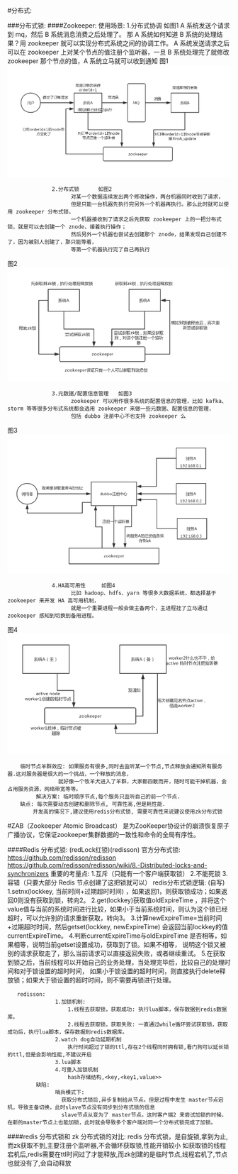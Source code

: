 #分布式:
   
   ###分布式锁:
   ####Zookeeper:
        使用场景: 1.分布式协调    如图1
                        A 系统发送个请求到 mq，然后 B 系统消息消费之后处理了。
                        那 A 系统如何知道 B 系统的处理结果？用 zookeeper 就可以实现分布式系统之间的协调工作。
                        A 系统发送请求之后可以在 zookeeper 上对某个节点的值注册个监听器，一旦 B 系统处理完了就修改 zookeeper 那个节点的值，A 系统立马就可以收到通知
   图1![](document/resource/分布式协调.png)
   
                  2.分布式锁      如图2
                        对某一个数据连续发出两个修改操作，两台机器同时收到了请求，
                        但是只能一台机器先执行完另外一个机器再执行。那么此时就可以使用 zookeeper 分布式锁，
                        一个机器接收到了请求之后先获取 zookeeper 上的一把分布式锁，就是可以去创建一个 znode，接着执行操作；
                        然后另外一个机器也尝试去创建那个 znode，结果发现自己创建不了，因为被别人创建了，那只能等着，
                        等第一个机器执行完了自己再执行
   图2![](document/resource/分布式锁.png)
               
                  3.元数据/配置信息管理   如图3
                        zookeeper 可以用作很多系统的配置信息的管理，比如 kafka、storm 等等很多分布式系统都会选用 zookeeper 来做一些元数据、配置信息的管理，
                        包括 dubbo 注册中心不也支持 zookeeper 么
   图3![](document/resource/zookeeper注册中心.png)
    
                  4.HA高可用性     如图4
                        比如 hadoop、hdfs、yarn 等很多大数据系统，都选择基于 zookeeper 来开发 HA 高可用机制，
                        就是一个重要进程一般会做主备两个，主进程挂了立马通过 zookeeper 感知到切换到备用进程。
   图4![](document/resource/HA高可用性.png)   
            
        临时节点羊群效应: 如果服务有很多,同时去监听某一个节点,节点释放会通知所有服务器.这对服务器是很大的一个挑战，一个释放的消息，
                    就好像一个牧羊犬进入了羊群，大家都四散而开，随时可能干掉机器，会占用服务资源，网络带宽等等。
             解决方案: 临时顺序节点,每个服务只监听自己的前一个节点.
        缺点: 每次需要动态创建和删除节点, 可靠性高,但是耗性能.
            并发高的情况下,建议使用redis分布式锁, 需要可靠性来说建议使用zk分布式锁
   
   #ZAB（Zookeeper Atomic Broadcast）
       是为ZooKeeper协设计的崩溃恢复原子广播协议，它保证zookeeper集群数据的一致性和命令的全局有序性。
       
   
   ####Redis 分布式锁: (redLock红锁)(redisson)
       官方分布式锁: https://github.com/redisson/redisson
                     https://github.com/redisson/redisson/wiki/8.-Distributed-locks-and-synchronizers
       重要的考量点:
                   1.互斥（只能有一个客户端获取锁）
                   2.不能死锁
                   3.容错（只要大部分 Redis 节点创建了这把锁就可以）
       redis分布式锁逻辑: (自写)
                   1.setnx(lockkey, 当前时间+过期超时时间) ，如果返回1，则获取锁成功；如果返回0则没有获取到锁，转向2。
                   2.get(lockkey)获取值oldExpireTime ，并将这个value值与当前的系统时间进行比较，如果小于当前系统时间，则认为这个锁已经超时，可以允许别的请求重新获取，转向3。
                   3.计算newExpireTime=当前时间+过期超时时间，然后getset(lockkey, newExpireTime) 会返回当前lockkey的值currentExpireTime。
                   4.判断currentExpireTime与oldExpireTime 是否相等，如果相等，说明当前getset设置成功，获取到了锁。如果不相等，
                       说明这个锁又被别的请求获取走了，那么当前请求可以直接返回失败，或者继续重试。
                   5.在获取到锁之后，当前线程可以开始自己的业务处理，当处理完毕后，比较自己的处理时间和对于锁设置的超时时间，
                       如果小于锁设置的超时时间，则直接执行delete释放锁；如果大于锁设置的超时时间，则不需要再锁进行处理。
                       
       redisson: 
                   1.加锁机制:
                       1.线程去获取锁，获取成功: 执行lua脚本，保存数据到redis数据库。
                       2.线程去获取锁，获取失败: 一直通过while循环尝试获取锁，获取成功后，执行lua脚本，保存数据到redis数据库。
                   2.watch dog自动延期机制
                       执行时间超过了锁的ttl,存在2个线程同时拥有锁,看门狗可以延长锁的ttl,但是会影响性能,不建议开启
                   3.lua脚本
                   4.可重入加锁机制
                       hash存储结构,<key,<key1,value>>  
             缺陷:
                   哨兵模式下:
                     获取分布式锁后,异步复制给从节点。但是过程中发生 master节点宕机，导致主备切换，此时slave节点没有同步到分布式锁的信息
                     slave节点从变为了 master节点。这时客户端2 来尝试加锁的时候，在新的master节点上也能加锁，此时就会导致多个客户端对同一个分布式锁完成了加锁。
        
   ####redis 分布式锁和 zk 分布式锁的对比:
       redis 分布式锁，是自旋锁,拿到为止,而zk获取不到,主要注册个监听器,不会循环获取锁,性能开销较小
       如获取锁的线程宕机后,redis需要在ttl时间过了才能释放,而zk创建的是临时节点,线程宕机了,节点也就没有了,会自动释放
       
